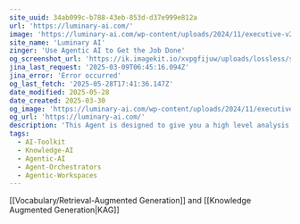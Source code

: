 ```yaml
---
site_uuid: 34ab099c-b788-43eb-853d-d37e999e812a
url: 'https://luminary-ai.com/'
image: 'https://luminary-ai.com/wp-content/uploads/2024/11/executive-v2-300.png'
site_name: 'Luminary AI'
zinger: 'Use Agentic AI to Get the Job Done'
og_screenshot_url: 'https://ik.imagekit.io/xvpgfijuw/uploads/lossless/screenshots/20250528_Luminary_AI_og_screenshot.jpeg'
jina_last_request: '2025-03-09T06:45:16.094Z'
jina_error: 'Error occurred'
og_last_fetch: '2025-05-28T17:41:36.147Z'
date_modified: 2025-05-28
date_created: 2025-03-30
og_image: 'https://luminary-ai.com/wp-content/uploads/2024/11/executive-v2-300.png'
og_url: 'https://luminary-ai.com/'
description: 'This Agent is designed to give you a high level analysis bringing together a array of abilities'
tags:
  - AI-Toolkit
  - Knowledge-AI
  - Agentic-AI
  - Agent-Orchestrators
  - Agentic-Workspaces
---
```


[[Vocabulary/Retrieval-Augmented Generation]] and [[Knowledge Augmented Generation|KAG]]